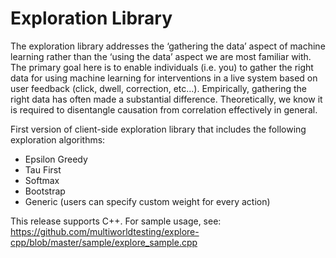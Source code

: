 Exploration Library
=======

The exploration library addresses the ‘gathering the data’ aspect of machine learning rather than the ‘using the data’ aspect we are most familiar with. The primary goal here is to enable individuals (i.e. you) to gather the right data for using machine learning for interventions in a live system based on user feedback (click, dwell, correction, etc…). Empirically, gathering the right data has often made a substantial difference. Theoretically, we know it is required to disentangle causation from correlation effectively in general.

First version of client-side exploration library that includes the following exploration algorithms:
- Epsilon Greedy
- Tau First
- Softmax
- Bootstrap
- Generic (users can specify custom weight for every action)

This release supports C++. For sample usage, see: https://github.com/multiworldtesting/explore-cpp/blob/master/sample/explore_sample.cpp
